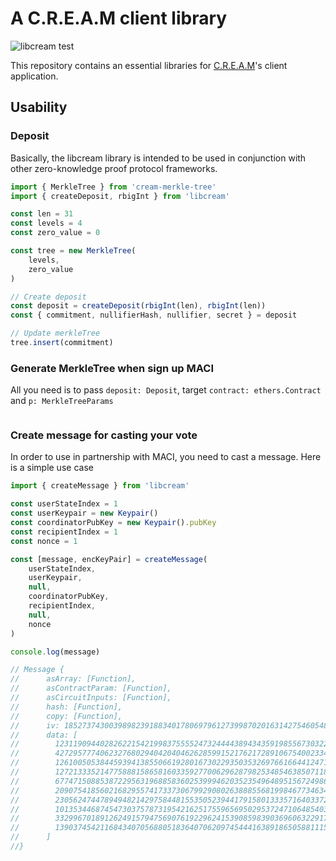 # A C.R.E.A.M client library

![libcream test](https://github.com/kazuakiishiguro/libcream/workflows/libcream%20test/badge.svg?branch=master)

This repository contains an essential libraries for [C.R.E.A.M](https://github.com/couger-inc/cream)'s client application.

## Usability

### Deposit
Basically, the libcream library is intended to be used in conjunction with other zero-knowledge proof protocol frameworks.

```javascript
import { MerkleTree } from 'cream-merkle-tree'
import { createDeposit, rbigInt } from 'libcream'

const len = 31
const levels = 4
const zero_value = 0

const tree = new MerkleTree(
	levels,
	zero_value
)

// Create deposit
const deposit = createDeposit(rbigInt(len), rbigInt(len))
const { commitment, nullifierHash, nullifier, secret } = deposit

// Update merkleTree
tree.insert(commitment)
```

### Generate MerkleTree when sign up MACI
All you need is to pass `deposit: Deposit`, target `contract: ethers.Contract` and `p: MerkleTreeParams`

```javascript
```

### Create message for casting your vote
In order to use in partnership with MACI, you need to cast a message. Here is a simple use case

```javascript
import { createMessage } from 'libcream'

const userStateIndex = 1
const userKeypair = new Keypair()
const coordinatorPubKey = new Keypair().pubKey
const recipientIndex = 1
const nonce = 1

const [message, encKeyPair] = createMessage(
    userStateIndex,
    userKeypair,
    null,
    coordinatorPubKey,
    recipientIndex,
    null,
    nonce
)

console.log(message)

// Message {
//      asArray: [Function],
//      asContractParam: [Function],
//      asCircuitInputs: [Function],
//      hash: [Function],
//      copy: [Function],
//      iv: 185273743003989823918834017806979612739987020163142754605482722745160024803n,
//      data: [
//        12311909440282622154219983755552473244443894343591985567303227809516726503449n,
//        42729577740623276802940420404626285991521762172891067540023340839538206556899n,
//        12610050538445939413855066192801673022935035326976616644124715813192497313341n,
//        12721333521477588815865816033592770062962879825348546385071187996127267268651n,
//        6774715088538722956319688583602539994620352354964895156724986989935524816617n,
//        20907541856021682955741733730679929080263888556819984677346342338990513027077n,
//        23056247447894948214297584481553505239441791580133357164033722194508283028929n,
//        10135344687454730375787319542162517559656950295372471064854032077012631951921n,
//        33299670189126249157947569076192296241539085983903696063229178041352348127066n,
//        13903745421168434070568805183640706209745444163891865058811159780729482213771n
//      ]
//}
```
